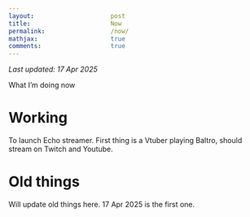 ```yaml
---
layout:                     post
title:                      Now
permalink:                  /now/
mathjax:                    true
comments:                   true
---
```


*Last updated: 17 Apr 2025* 

What I’m doing now

# Working

To launch Echo streamer. First thing is a Vtuber playing Baltro, should stream on Twitch and Youtube.

# Old things

Will update old things here. 17 Apr 2025 is the first one.
